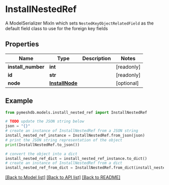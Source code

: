 # InstallNestedRef

A  ModelSerializer MixIn which sets `NestedKeyObjectRelatedField` as the default field class to use for the foreign key fields

## Properties

Name | Type | Description | Notes
------------ | ------------- | ------------- | -------------
**install_number** | **int** |  | [readonly] 
**id** | **str** |  | [readonly] 
**node** | [**InstallNode**](InstallNode.md) |  | [optional] 

## Example

```python
from pymeshdb.models.install_nested_ref import InstallNestedRef

# TODO update the JSON string below
json = "{}"
# create an instance of InstallNestedRef from a JSON string
install_nested_ref_instance = InstallNestedRef.from_json(json)
# print the JSON string representation of the object
print(InstallNestedRef.to_json())

# convert the object into a dict
install_nested_ref_dict = install_nested_ref_instance.to_dict()
# create an instance of InstallNestedRef from a dict
install_nested_ref_from_dict = InstallNestedRef.from_dict(install_nested_ref_dict)
```
[[Back to Model list]](../README.md#documentation-for-models) [[Back to API list]](../README.md#documentation-for-api-endpoints) [[Back to README]](../README.md)


